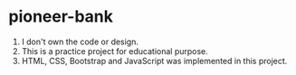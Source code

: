 # pioneer-bank

1. I don't own the code or design.
2. This is a practice project for educational purpose.
3. HTML, CSS, Bootstrap and JavaScript was implemented in this project.